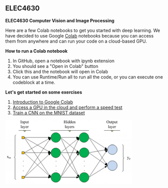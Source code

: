 ## ELEC4630
**ELEC4630 Computer Vision and Image Processing**

Here are a few Colab notebooks to get you started with deep learning.  We have decided to use Google [Colab](https://colab.research.google.com) notebooks because you can access them from anywhere and can run your code on a cloud-based GPU.  

**How to run a Colab notebook**

1. In GitHub, open a notebook with ipynb extension
2. You should see a "Open in Colab" button
3. Click this and the notebook will open in Colab
4. You can use Runtime/Run all to run all the code, or you can execute one codeblock at a time.

**Let's get started on some exercises**
1. [Introduction to Google Colab](https://colab.research.google.com/github/lovellbrian/ELEC4630/blob/master/Exercises/Welcome_To_Colaboratory.ipynb)
2. [Access a GPU in the cloud and perform a speed test](https://colab.research.google.com/github/lovellbrian/ELEC4630/blob/master/Exercises/TensorFlow_with_GPU.ipynb)
3. [Train a CNN on the MNIST dataset](https://colab.research.google.com/github/lovellbrian/ELEC4630/blob/master/Exercises/beginner.ipynb)

<img src="images/NN.png" width=400>
